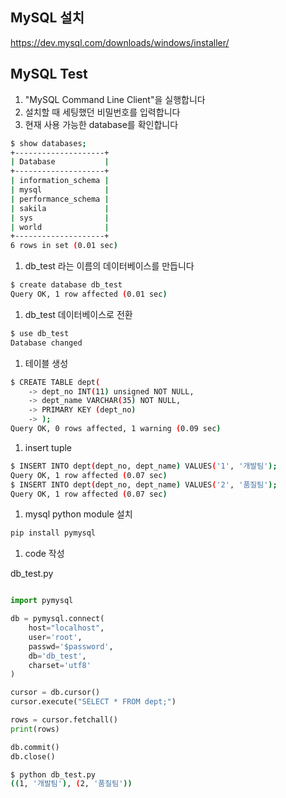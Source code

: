 
## MySQL 설치

https://dev.mysql.com/downloads/windows/installer/

## MySQL Test

1. "MySQL Command Line Client"을 실행합니다
1. 설치할 때 세팅했던 비밀번호를 입력합니다
1. 현재 사용 가능한 database를 확인합니다
```bash
$ show databases;
+--------------------+
| Database           |
+--------------------+
| information_schema |
| mysql              |
| performance_schema |
| sakila             |
| sys                |
| world              |
+--------------------+
6 rows in set (0.01 sec)
```
1. db_test 라는 이름의 데이터베이스를 만듭니다
```bash
$ create database db_test
Query OK, 1 row affected (0.01 sec)
```
1. db_test 데이터베이스로 전환
```bash
$ use db_test
Database changed
```

1. 테이블 생성
```bash
$ CREATE TABLE dept(
    -> dept_no INT(11) unsigned NOT NULL,
    -> dept_name VARCHAR(35) NOT NULL,
    -> PRIMARY KEY (dept_no)
    -> );
Query OK, 0 rows affected, 1 warning (0.09 sec)
```

1. insert tuple
```bash
$ INSERT INTO dept(dept_no, dept_name) VALUES('1', '개발팀');
Query OK, 1 row affected (0.07 sec)
$ INSERT INTO dept(dept_no, dept_name) VALUES('2', '품질팀');
Query OK, 1 row affected (0.07 sec)
```

1. mysql python module 설치
```bash
pip install pymysql
```

1. code 작성

db_test.py
```python

import pymysql

db = pymysql.connect(
    host="localhost",
    user='root',
    passwd='$password',
    db='db_test',
    charset='utf8'
)

cursor = db.cursor()
cursor.execute("SELECT * FROM dept;")

rows = cursor.fetchall()
print(rows)

db.commit()
db.close()
```

```bash
$ python db_test.py
((1, '개발팀'), (2, '품질팀'))
```

